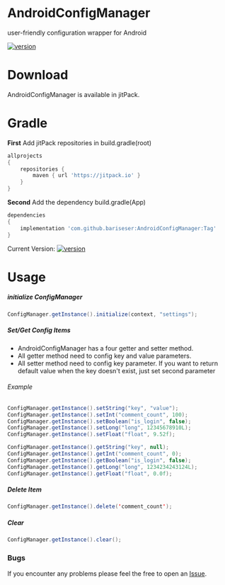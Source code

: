 # AndroidConfigManager
user-friendly configuration wrapper for Android

[![version](https://img.shields.io/badge/version-1.0.0-green.svg)](https://semver.org)

# Download
AndroidConfigManager is available in jitPack.

# Gradle

**First** Add jitPack repositories in build.gradle(root)

```gradle
allprojects 
{
    repositories {
        maven { url 'https://jitpack.io' }
    }
}
```

**Second** Add the dependency build.gradle(App)

```gradle
dependencies 
{
    implementation 'com.github.bariseser:AndroidConfigManager:Tag'
}
```

Current Version: [![version](https://img.shields.io/badge/version-1.0.0-green.svg)](https://semver.org)

# Usage

##### initialize ConfigManager

```java
ConfigManager.getInstance().initialize(context, "settings");
```

##### Set/Get Config Items
- AndroidConfigManager has a four getter and setter method. 
- All getter method need to config key and value parameters.
- All setter method need to config key parameter. If you want to return default value when the key doesn't exist, just set second parameter

###### Example

```java
ConfigManager.getInstance().setString("key", "value");
ConfigManager.getInstance().setInt("comment_count", 100); 
ConfigManager.getInstance().setBoolean("is_login", false); 
ConfigManager.getInstance().setLong("long", 12345678910L); 
ConfigManager.getInstance().setFloat("float", 9.52f);
```

```java
ConfigManager.getInstance().getString("key", null);
ConfigManager.getInstance().getInt("comment_count", 0);
ConfigManager.getInstance().getBoolean("is_login", false);
ConfigManager.getInstance().getLong("long", 1234234243124L);
ConfigManager.getInstance().getFloat("float", 0.0f);
```

##### Delete Item
```java
ConfigManager.getInstance().delete('comment_count');
```

##### Clear
```java
ConfigManager.getInstance().clear();
```

### Bugs
If you encounter any problems please feel the free to open an [Issue](https://github.com/bariseser/AndroidConfigManager/issues/new.). 